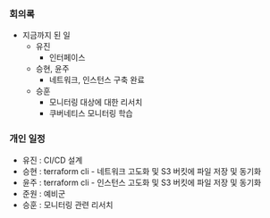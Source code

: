 ### 회의록
- 지금까지 된 일
  - 유진
    - 인터페이스
  - 승현, 윤주
    - 네트워크, 인스턴스 구축 완료
  - 승훈
    - 모니터링 대상에 대한 리서치
    - 쿠버네티스 모니터링 학습

### 개인 일정
- 유진 : CI/CD 설계
- 승현 : terraform cli - 네트워크 고도화 및 S3 버킷에 파일 저장 및 동기화
- 윤주 : terraform cli - 인스턴스 고도화 및 S3 버킷에 파일 저장 및 동기화
- 준원 : 예비군
- 승훈 : 모니터링 관련 리서치